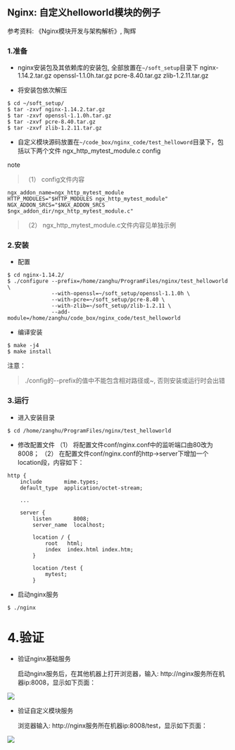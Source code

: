 ## Nginx: 自定义helloworld模块的例子

参考资料: 《Nginx模块开发与架构解析》, 陶辉

### 1.准备

* nginx安装包及其依赖库的安装包, 全部放置在`~/soft_setup`目录下
nginx-1.14.2.tar.gz
openssl-1.1.0h.tar.gz
pcre-8.40.tar.gz
zlib-1.2.11.tar.gz

* 将安装包依次解压
```shell
$ cd ~/soft_setup/
$ tar -zxvf nginx-1.14.2.tar.gz
$ tar -zxvf openssl-1.1.0h.tar.gz
$ tar -zxvf pcre-8.40.tar.gz
$ tar -zxvf zlib-1.2.11.tar.gz
```

* 自定义模块源码放置在`~/code_box/nginx_code/test_helloword`目录下，包括以下两个文件
ngx_http_mytest_module.c
config

note
> （1） config文件内容
```shell
ngx_addon_name=ngx_http_mytest_module
HTTP_MODULES="$HTTP_MODULES ngx_http_mytest_module"
NGX_ADDON_SRCS="$NGX_ADDON_SRCS $ngx_addon_dir/ngx_http_mytest_module.c"
```
> （2） ngx_http_mytest_module.c文件内容见单独示例

### 2.安装

* 配置
```shell
$ cd nginx-1.14.2/
$ ./configure --prefix=/home/zanghu/ProgramFiles/nginx/test_helloworld \
              --with-openssl=~/soft_setup/openssl-1.1.0h \
              --with-pcre=~/soft_setup/pcre-8.40 \
              --with-zlib=~/soft_setup/zlib-1.2.11 \
              --add-module=/home/zanghu/code_box/nginx_code/test_helloworld
```

* 编译安装
```shell
$ make -j4
$ make install
```

注意：
> ./config的--prefix的值中不能包含相对路径或~, 否则安装或运行时会出错

### 3.运行

* 进入安装目录
```shell
$ cd /home/zanghu/ProgramFiles/nginx/test_helloworld
```

* 修改配置文件
（1） 将配置文件conf/nginx.conf中的监听端口由80改为8008；
（2） 在配置文件conf/nginx.conf的http->server下增加一个location段，内容如下：
```shell
http {
    include       mime.types;
    default_type  application/octet-stream;

    ...

    server {
        listen       8008;
        server_name  localhost;

        location / {
            root   html;
            index  index.html index.htm;
        }
        
        location /test {
            mytest;
        }
```

* 启动nginx服务
```shell
$ ./nginx
```

# 4.验证

* 验证nginx基础服务

  启动nginx服务后，在其他机器上打开浏览器，输入: http://nginx服务所在机器ip:8008，显示如下页面：
  
![](/assets/nginx002_1.PNG)

* 验证自定义模块服务

  浏览器输入: http://nginx服务所在机器ip:8008/test，显示如下页面：
  
![](/assets/nginx002_2.PNG)

